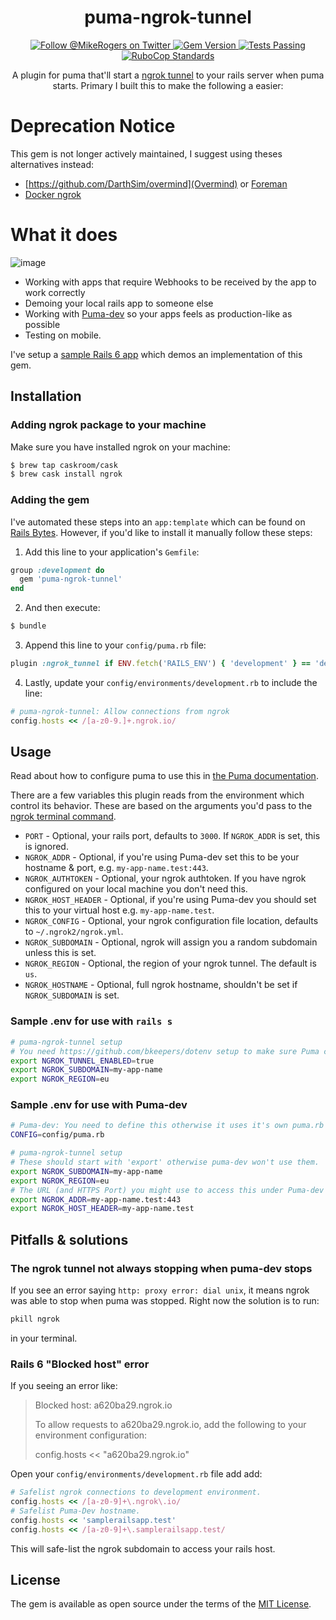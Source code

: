 <h1 align="center">
  puma-ngrok-tunnel
</h1>

<p align="center">
  <a target="_blank" rel="noopener noreferrer" href="https://twitter.com/MikeRogers0">
    <img src="https://img.shields.io/twitter/follow/MikeRogers0?label=Follow%20%40MikeRogers0%20For%20Updates&style=social" alt="Follow @MikeRogers on Twitter" style="max-width:100%;">
  </a>
  <a target="_blank" rel="noopener noreferrer" href="https://badge.fury.io/rb/puma-ngrok-tunnel">
    <img src="https://badge.fury.io/rb/puma-ngrok-tunnel.svg" alt="Gem Version" style="max-width:100%;">
  </a>
  <a target="_blank" rel="noopener noreferrer" href="https://github.com/MikeRogers0/puma-ngrok-tunnel/workflows/Testing/badge.svg">
    <img src="https://github.com/MikeRogers0/puma-ngrok-tunnel/workflows/Testing/badge.svg" alt="Tests Passing" style="max-width:100%;">
  </a>
  <a target="_blank" rel="noopener noreferrer" href="https://github.com/MikeRogers0/puma-ngrok-tunnel/workflows/RuboCop/badge.svg">
    <img src="https://github.com/MikeRogers0/puma-ngrok-tunnel/workflows/RuboCop/badge.svg" alt="RuboCop Standards" style="max-width:100%;">
  </a>
</p>


<p align="center">
A plugin for puma that'll start a <a href="https://ngrok.com/">ngrok tunnel</a> to your rails server when puma starts. Primary I built this to make the following a easier:
</p>

# Deprecation Notice

This gem is not longer actively maintained, I suggest using theses alternatives instead:

- [https://github.com/DarthSim/overmind](Overmind) or [Foreman](https://github.com/ddollar/foreman)
- [Docker ngrok](https://hub.docker.com/r/wernight/ngrok/)

# What it does

![image](https://user-images.githubusercontent.com/325384/57193363-1d2c4800-6f32-11e9-82a4-1efc54fac0ad.png)

  * Working with apps that require Webhooks to be received by the app to work correctly
  * Demoing your local rails app to someone else
  * Working with [Puma-dev](https://github.com/puma/puma-dev/) so your apps feels as production-like as possible
  * Testing on mobile.

I've setup a [sample Rails 6 app](https://github.com/MikeRogers0-YouTube/puma-ngrok-tunnel-SampleRails6App) which demos an implementation of this gem.

## Installation

### Adding ngrok package to your machine

Make sure you have installed ngrok on your machine:

```bash
$ brew tap caskroom/cask
$ brew cask install ngrok
```

### Adding the gem

I've automated these steps into an `app:template` which can be found on [Rails Bytes](https://railsbytes.com/templates/xkjseg). However, if you'd like to install it manually follow these steps:

1. Add this line to your application's `Gemfile`:

```ruby
group :development do
  gem 'puma-ngrok-tunnel'
end
```

2. And then execute:

```bash
$ bundle
```

3. Append this line to your `config/puma.rb` file:

```ruby
plugin :ngrok_tunnel if ENV.fetch('RAILS_ENV') { 'development' } == 'development'
```

4. Lastly, update your `config/environments/development.rb` to include the line:

```ruby
# puma-ngrok-tunnel: Allow connections from ngrok
config.hosts << /[a-z0-9.]+.ngrok.io/
```

## Usage

Read about how to configure puma to use this in [the Puma documentation](https://github.com/puma/puma#plugins).

There are a few variables this plugin reads from the environment which control its behavior. These are based on the arguments you'd pass to the [ngrok terminal command](https://ngrok.com/docs#http-subdomain).

  * `PORT` - Optional, your rails port, defaults to `3000`. If `NGROK_ADDR` is set, this is ignored.
  * `NGROK_ADDR` - Optional, if you're using Puma-dev set this to be your hostname & port, e.g. `my-app-name.test:443`.
  * `NGROK_AUTHTOKEN` - Optional, your ngrok authtoken. If you have ngrok configured on your local machine you don't need this.
  * `NGROK_HOST_HEADER` - Optional, if you're using Puma-dev you should set this to your virtual host e.g. `my-app-name.test`.
  * `NGROK_CONFIG` - Optional, your ngrok configuration file location, defaults to `~/.ngrok2/ngrok.yml`.
  * `NGROK_SUBDOMAIN` - Optional, ngrok will assign you a random subdomain unless this is set.
  * `NGROK_REGION` - Optional, the region of your ngrok tunnel. The default is `us`.
  * `NGROK_HOSTNAME` - Optional, full ngrok hostname, shouldn't be set if `NGROK_SUBDOMAIN` is set.

### Sample .env for use with `rails s`

```bash
# puma-ngrok-tunnel setup
# You need https://github.com/bkeepers/dotenv setup to make sure Puma can use these.
export NGROK_TUNNEL_ENABLED=true
export NGROK_SUBDOMAIN=my-app-name
export NGROK_REGION=eu
```

### Sample .env for use with Puma-dev

```bash
# Puma-dev: You need to define this otherwise it uses it's own puma.rb file.
CONFIG=config/puma.rb

# puma-ngrok-tunnel setup
# These should start with 'export' otherwise puma-dev won't use them.
export NGROK_SUBDOMAIN=my-app-name
export NGROK_REGION=eu
# The URL (and HTTPS Port) you might use to access this under Puma-dev
export NGROK_ADDR=my-app-name.test:443
export NGROK_HOST_HEADER=my-app-name.test
```

## Pitfalls & solutions

### The ngrok tunnel not always stopping when puma-dev stops

If you see an error saying `http: proxy error: dial unix`, it means ngrok was able to stop when puma was stopped. Right now the solution is to run:

```bash
pkill ngrok
```

in your terminal.

### Rails 6 "Blocked host" error

If you seeing an error like:

> Blocked host: a620ba29.ngrok.io
>
> To allow requests to a620ba29.ngrok.io, add the following to your environment configuration:
>
> config.hosts << "a620ba29.ngrok.io"

Open your `config/environments/development.rb` file add add:

```ruby
# Safelist ngrok connections to development environment.
config.hosts << /[a-z0-9]+\.ngrok\.io/
# Safelist Puma-Dev hostname.
config.hosts << 'samplerailsapp.test'
config.hosts << /[a-z0-9]+\.samplerailsapp.test/
```

This will safe-list the ngrok subdomain to access your rails host.

## License

The gem is available as open source under the terms of the [MIT License](http://opensource.org/licenses/MIT).
